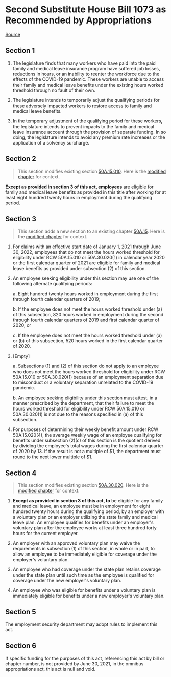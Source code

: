# Second Substitute House Bill 1073 as Recommended by Appropriations

[Source](http://lawfilesext.leg.wa.gov/biennium/2021-22/Pdf/Bills/House%20Bills/1073-S2.pdf)
## Section 1
1. The legislature finds that many workers who have paid into the paid family and medical leave insurance program have suffered job losses, reductions in hours, or an inability to reenter the workforce due to the effects of the COVID-19 pandemic. These workers are unable to access their family and medical leave benefits under the existing hours worked threshold through no fault of their own.

2. The legislature intends to temporarily adjust the qualifying periods for these adversely impacted workers to restore access to family and medical leave benefits.

3. In the temporary adjustment of the qualifying period for these workers, the legislature intends to prevent impacts to the family and medical leave insurance account through the provision of separate funding. In so doing, the legislature intends to avoid any premium rate increases or the application of a solvency surcharge.


## Section 2
> This section modifies existing section [50A.15.010](/rcw/50A_family_and_medical_leave/50A.15_benefits.md). Here is the [modified chapter](rcw/50A_family_and_medical_leave/50A.15_benefits.md) for context.

**Except as provided in section 3 of this act, employees** are eligible for family and medical leave benefits as provided in this title after working for at least eight hundred twenty hours in employment during the qualifying period.


## Section 3
> This section adds a new section to an existing chapter [50A.15](/rcw/50A_family_and_medical_leave/50A.15_benefits.md). Here is the [modified chapter](rcw/50A_family_and_medical_leave/50A.15_benefits.md) for context.

1. For claims with an effective start date of January 1, 2021 through June 30, 2022, employees that do not meet the hours worked threshold for eligibility under RCW 50A.15.010 or 50A.30.020(1) in calendar year 2020 or the first calendar quarter of 2021 are eligible for family and medical leave benefits as provided under subsection (2) of this section.

2. An employee seeking eligibility under this section may use one of the following alternate qualifying periods:

    a. Eight hundred twenty hours worked in employment during the first through fourth calendar quarters of 2019;

    b. If the employee does not meet the hours worked threshold under (a) of this subsection, 820 hours worked in employment during the second through fourth calendar quarters of 2019 and first calendar quarter of 2020; or

    c. If the employee does not meet the hours worked threshold under (a) or (b) of this subsection, 520 hours worked in the first calendar quarter of 2020.

3. [Empty]

    a. Subsections (1) and (2) of this section do not apply to an employee who does not meet the hours worked threshold for eligibility under RCW 50A.15.010 or 50A.30.020(1) because of an employment separation due to misconduct or a voluntary separation unrelated to the COVID-19 pandemic.

    b. An employee seeking eligibility under this section must attest, in a manner prescribed by the department, that their failure to meet the hours worked threshold for eligibility under RCW 50A.15.010 or 50A.30.020(1) is not due to the reasons specified in (a) of this subsection.

4. For purposes of determining their weekly benefit amount under RCW 50A.15.020(4), the average weekly wage of an employee qualifying for benefits under subsection (2)(c) of this section is the quotient derived by dividing the employee's total wages during the first calendar quarter of 2020 by 13. If the result is not a multiple of $1, the department must round to the next lower multiple of $1.


## Section 4
> This section modifies existing section [50A.30.020](/rcw/50A_family_and_medical_leave/50A.30_voluntary_plans.md). Here is the [modified chapter](rcw/50A_family_and_medical_leave/50A.30_voluntary_plans.md) for context.

1. **Except as provided in section 3 of this act, to** be eligible for any family and medical leave, an employee must be in employment for eight hundred twenty hours during the qualifying period, by an employer with a voluntary plan or an employer utilizing the state family and medical leave plan. An employee qualifies for benefits under an employer's voluntary plan after the employee works at least three hundred forty hours for the current employer.

2. An employer with an approved voluntary plan may waive the requirements in subsection (1) of this section, in whole or in part, to allow an employee to be immediately eligible for coverage under the employer's voluntary plan.

3. An employee who had coverage under the state plan retains coverage under the state plan until such time as the employee is qualified for coverage under the new employer's voluntary plan.

4. An employee who was eligible for benefits under a voluntary plan is immediately eligible for benefits under a new employer's voluntary plan.


## Section 5
The employment security department may adopt rules to implement this act.


## Section 6
If specific funding for the purposes of this act, referencing this act by bill or chapter number, is not provided by June 30, 2021, in the omnibus appropriations act, this act is null and void.

